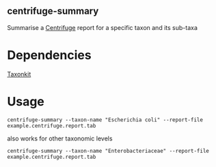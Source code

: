 ## centrifuge-summary
Summarise a [Centrifuge](https://ccb.jhu.edu/software/centrifuge/manual.shtml) report for a specific taxon and its sub-taxa

# Dependencies
[Taxonkit](https://github.com/shenwei356/taxonkit)

# Usage
`centrifuge-summary --taxon-name "Escherichia coli" --report-file example.centrifuge.report.tab`

also works for other taxonomic levels

`centrifuge-summary --taxon-name "Enterobacteriaceae" --report-file example.centrifuge.report.tab`
